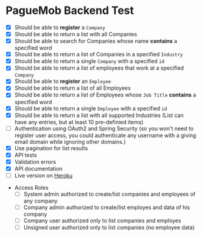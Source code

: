 # PagueMob Backend Test

- [X] Should be able to **register** a `Company`
- [X] Should be able to return a list with all Companies
- [X] Should be able to search for Companies whose name **contains** a specified word
- [X] Should be able to return a list of Companies in a specified `Industry`
- [X] Should be able to return a single `Company` with a specified `id`
- [X] Should be able to return a list of employees that work at a specified `Company`
- [X] Should be able to **register** an `Employee`
- [X] Should be able to return a list of all Employees
- [X] Should be able to return a list of Employees whose `Job Title` **contains** a specified word
- [X] Should be able to return a single `Employee` with a specified `id`
- [X] Should be able to return a list with all supported Industries (List can have any entries, but at least 10 pre-definied items)
- [ ] Authentication using OAuth2 and Spring Security (so you won't need to register user access, you could authenticate any username with a giving email domain while ignoring other domains.)
- [X] Use pagination for list results
- [X] API tests
- [X] Validation errors
- [X] API documentation
- [ ] Live version on [Heroku](https://heroku.com)
- Access Roles
    - [ ] System admin authorized to create/list companies and employees of any company
    - [ ] Company admin authorized to create/list employes and data of his company
    - [ ] Company user authorized only to list companies and employes
    - [ ] Unsigned user authorized only to list companies (no employee data)
